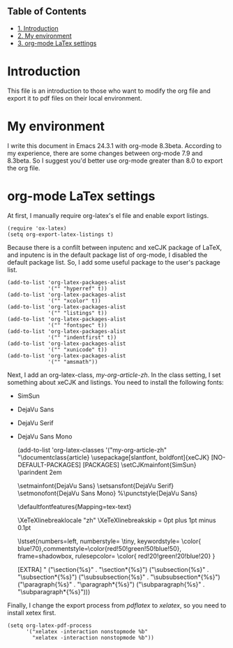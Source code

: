 <div id="table-of-contents">
<h2>Table of Contents</h2>
<div id="text-table-of-contents">
<ul>
<li><a href="#sec-1">1. Introduction</a></li>
<li><a href="#sec-2">2. My environment</a></li>
<li><a href="#sec-3">3. org-mode LaTex settings</a></li>
</ul>
</div>
</div>


# Introduction<a id="sec-1"></a>

This file is an introduction to those who want to modify the org file and export it
to pdf files on their local environment.

# My environment<a id="sec-2"></a>

I write this document in Emacs 24.3.1 with org-mode 8.3beta.
According to my experience, there are some changes between org-mode 7.9 and 8.3beta.
So I suggest you'd better use org-mode greater than 8.0 to export the org file.

# org-mode LaTex settings<a id="sec-3"></a>

At first, I manually require org-latex's el file and enable export listings.

    (require 'ox-latex)
    (setq org-export-latex-listings t)

Because there is a confilt between inputenc and xeCJK package of LaTeX, 
and inputenc is in the default package list of org-mode,
I disabled the default package list.
So, I add some useful package to the user's package list.

    (add-to-list 'org-latex-packages-alist
                 '("" "hyperref" t))
    (add-to-list 'org-latex-packages-alist
                 '("" "xcolor" t))
    (add-to-list 'org-latex-packages-alist
                 '("" "listings" t))
    (add-to-list 'org-latex-packages-alist
                 '("" "fontspec" t))
    (add-to-list 'org-latex-packages-alist
                 '("" "indentfirst" t))
    (add-to-list 'org-latex-packages-alist
                 '("" "xunicode" t))
    (add-to-list 'org-latex-packages-alist
                 '("" "amsmath"))

Next, I add an org-latex-class, *my-org-article-zh*.
In the class setting, I set something about xeCJK and listings.
You need to install the following fonts:

-   SimSun
-   DejaVu Sans
-   DejaVu Serif
-   DejaVu Sans Mono

    (add-to-list 'org-latex-classes
              '("my-org-article-zh"
    "\\documentclass{article}
    \\usepackage[slantfont, boldfont]{xeCJK}
    [NO-DEFAULT-PACKAGES]
    [PACKAGES]
    \\setCJKmainfont{SimSun}
    \\parindent 2em
    
    \\setmainfont{DejaVu Sans}
    \\setsansfont{DejaVu Serif}
    \\setmonofont{DejaVu Sans Mono}
    %\\punctstyle{DejaVu Sans}
    
    
    \\defaultfontfeatures{Mapping=tex-text}
    
    \\XeTeXlinebreaklocale \"zh\"
    \\XeTeXlinebreakskip = 0pt plus 1pt minus 0.1pt
    
    
    \\lstset{numbers=left, 
    numberstyle= \\tiny, 
    keywordstyle= \\color{ blue!70},commentstyle=\\color{red!50!green!50!blue!50}, 
    frame=shadowbox, 
    rulesepcolor= \\color{ red!20!green!20!blue!20} 
    } 
    
    [EXTRA]
    "
                 ("\\section{%s}" . "\\section*{%s}")
                 ("\\subsection{%s}" . "\\subsection*{%s}")
                 ("\\subsubsection{%s}" . "\\subsubsection*{%s}")
                 ("\\paragraph{%s}" . "\\paragraph*{%s}")
                 ("\\subparagraph{%s}" . "\\subparagraph*{%s}")))

Finally, I change the export process from *pdflatex* to *xelatex*,
so you need to install xetex first.

    (setq org-latex-pdf-process
          '("xelatex -interaction nonstopmode %b"
            "xelatex -interaction nonstopmode %b"))
